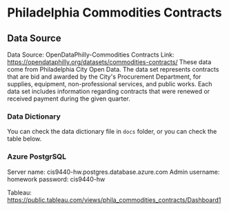 # Philadelphia Commodities Contracts

## Data Source

Data Source: OpenDataPhilly-Commodities Contracts
Link: https://opendataphilly.org/datasets/commodities-contracts/
These data come from Philadelphia City Open Data. The data set represents contracts that are bid and awarded by the City's Procurement Department, for supplies, equipment, non-professional services, and public works. Each data set includes information regarding contracts that were renewed or received payment during the given quarter.

### Data Dictionary

You can check the data dictionary file in `docs` folder, or you can check the table below.

### Azure PostgrSQL

Server name: cis9440-hw.postgres.database.azure.com
Admin username: homework
password: cis9440-hw

Tableau: https://public.tableau.com/views/phila_commodities_contracts/Dashboard1
